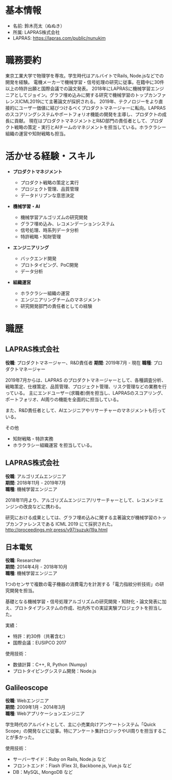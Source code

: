 # 基本情報

* 名前: 鈴木亮太（ぬぬき）
* 所属: LAPRAS株式会社
* LAPRAS: https://lapras.com/public/nunukim

# 職務要約

東京工業大学で物理学を専攻。学生時代はアルバイトでRails, Node.jsなどでの開発を経験。
電機メーカーで機械学習・信号処理の研究に従事。在籍中に30件以上の特許出願と国際会議での論文発表。
2018年にLAPRASに機械学習エンジニアとしてジョイン。グラフ埋め込みに関する研究で機械学習のトップカンファレンスICML2019にて主著論文が採択される。
2019年、テクノロジーをより直接的にユーザー価値に結びつけるべくプロダクトマネージャーに転向。LAPRASのスコアリングシステムやポートフォリオ機能の開発を主導し、プロダクトの成長に貢献。
現在はプロダクトマネジメントとR&D部門の責任者として、プロダクト戦略の策定・実行とAIチームのマネジメントを担当している。ホラクラシー組織の運営や知財戦略も担当。

# 活かせる経験・スキル

* **プロダクトマネジメント**
  * プロダクト戦略の策定と実行
  * プロジェクト管理、品質管理
  * データドリブンな意思決定

* **機械学習・AI**
  * 機械学習アルゴリズムの研究開発
  * グラフ埋め込み、レコメンデーションシステム
  * 信号処理、時系列データ分析
  * 特許戦略・知財管理

* **エンジニアリング**
  * バックエンド開発
  * プロトタイピング、PoC開発
  * データ分析

* **組織運営**
  * ホラクラシー組織の運営
  * エンジニアリングチームのマネジメント
  * 研究開発部門の責任者としての経験


# 職歴

## LAPRAS株式会社
**役職**: プロダクトマネージャー、R&D責任者
**期間**: 2019年7月 - 現在
**職種**: プロダクトマネージャー

2019年7月からは、LAPRAS のプロダクトマネージャーとして、各種調査分析、戦略策定、仕様策定、品質管理、プロジェクト管理、リスク管理などの業務を行っている。
主にエンドユーザー(求職者)側を担当し、LAPRASのスコアリング、ポートフォリオ、AI周りの機能を全面的に担当している。

また、R&D責任者として、AIエンジニアやリサーチャーのマネジメントも行っている。

その他
* 知財戦略・特許実務
* ホラクラシー組織運営
を担当している。

## LAPRAS株式会社
**役職**: アルゴリズムエンジニア  
**期間**: 2018年11月 - 2019年7月  
**職種**: 機械学習エンジニア

2018年11月より、アルゴリズムエンジニア/リサーチャーとして、レコメンドエンジンの改良などに携わる。

研究における成果としては、グラフ埋め込みに関する主著論文が機械学習のトップカンファレンスである ICML 2019 にて採択された。
http://proceedings.mlr.press/v97/suzuki19a.html

## 日本電気
**役職**: Researcher  
**期間**: 2014年4月 - 2018年10月  
**職種**: 機械学習エンジニア

1つのセンサで複数の電子機器の消費電力を計測する「電力指紋分析技術」の研究開発を担当。

基礎となる機械学習・信号処理アルゴリズムの研究開発・知財化・論文発表に加え、プロトタイプシステムの作成、社内外での実証実験プロジェクトを担当した。

実績：
* 特許：約30件（共著含む）
* 国際会議：EUSIPCO 2017

使用技術：
* 数値計算：C++, R, Python (Numpy)
* プロトタイピングシステム開発：Node.js

## Galileoscope
**役職**: Webエンジニア  
**期間**: 2009年1月 - 2014年3月  
**職種**: Webアプリケーションエンジニア

学生時代のアルバイトとして、主に小売業向けアンケートシステム「Quick Scope」の開発などに従事。特にアンケート集計ロジックやUI周りを担当することが多かった。

使用技術：
* サーバーサイド：Ruby on Rails, Node.js など
* フロントエンド：Flash (Flex 3), Backbone.js, Vue.js など
* DB：MySQL, MongoDB など 